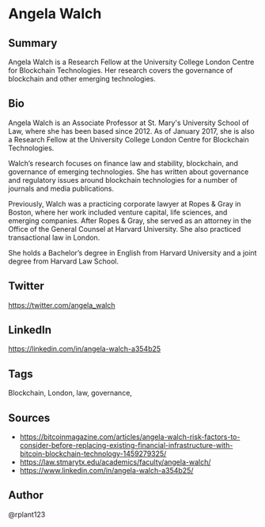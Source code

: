 # Angela Walch

## Summary
Angela Walch is a Research Fellow at the University College London Centre for Blockchain Technologies. Her research covers the governance of blockchain and other emerging technologies.

## Bio
Angela Walch is an Associate Professor at St. Mary's University School of Law, where she has been based since 2012. As of January 2017, she is also a Research Fellow at the University College London Centre for Blockchain Technologies. 

Walch’s research focuses on finance law and stability, blockchain, and governance of emerging technologies. She has written about governance and regulatory issues around blockchain technologies for a number of journals and media publications.

Previously, Walch was a practicing corporate lawyer at Ropes & Gray in Boston, where her work included venture capital, life sciences, and emerging companies. After Ropes & Gray, she served as an attorney in the Office of the General Counsel at Harvard University. She also practiced transactional law in London.

She holds a Bachelor’s degree in English from Harvard University and a joint degree from Harvard Law School.

## Twitter
https://twitter.com/angela_walch

## LinkedIn
https://linkedin.com/in/angela-walch-a354b25

## Tags
Blockchain, London, law, governance,

## Sources
- https://bitcoinmagazine.com/articles/angela-walch-risk-factors-to-consider-before-replacing-existing-financial-infrastructure-with-bitcoin-blockchain-technology-1459279325/
- https://law.stmarytx.edu/academics/faculty/angela-walch/
- https://www.linkedin.com/in/angela-walch-a354b25/

## Author
@rplant123
